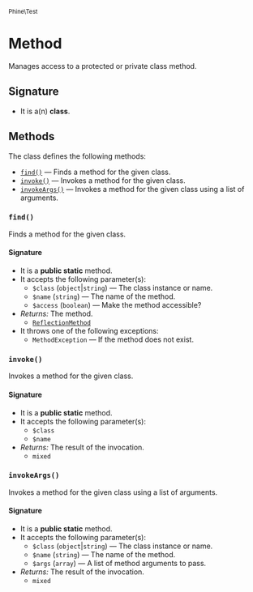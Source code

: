 <small>Phine\Test</small>

Method
======

Manages access to a protected or private class method.

Signature
---------

- It is a(n) **class**.

Methods
-------

The class defines the following methods:

- [`find()`](#find) &mdash; Finds a method for the given class.
- [`invoke()`](#invoke) &mdash; Invokes a method for the given class.
- [`invokeArgs()`](#invokeArgs) &mdash; Invokes a method for the given class using a list of arguments.

### `find()` <a name="find"></a>

Finds a method for the given class.

#### Signature

- It is a **public static** method.
- It accepts the following parameter(s):
    - `$class` (`object`|`string`) &mdash; The class instance or name.
    - `$name` (`string`) &mdash; The name of the method.
    - `$access` (`boolean`) &mdash; Make the method accessible?
- _Returns:_ The method.
    - [`ReflectionMethod`](http://php.net/class.ReflectionMethod)
- It throws one of the following exceptions:
    - `MethodException` &mdash; If the method does not exist.

### `invoke()` <a name="invoke"></a>

Invokes a method for the given class.

#### Signature

- It is a **public static** method.
- It accepts the following parameter(s):
    - `$class`
    - `$name`
- _Returns:_ The result of the invocation.
    - `mixed`

### `invokeArgs()` <a name="invokeArgs"></a>

Invokes a method for the given class using a list of arguments.

#### Signature

- It is a **public static** method.
- It accepts the following parameter(s):
    - `$class` (`object`|`string`) &mdash; The class instance or name.
    - `$name` (`string`) &mdash; The name of the method.
    - `$args` (`array`) &mdash; A list of method arguments to pass.
- _Returns:_ The result of the invocation.
    - `mixed`

